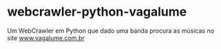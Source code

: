 # webcrawler-python-vagalume
Um WebCrawler em Python que dado uma banda procura as músicas no site www.vagalume.com.br
